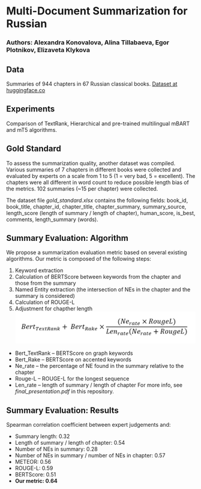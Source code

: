 # Multi-Document Summarization for Russian
### Authors: Alexandra Konovalova, Alina Tillabaeva, Egor Plotnikov, Elizaveta Klykova

## Data
Summaries of 944 chapters in 67 Russian classical books. [Dataset at huggingface.co](https://huggingface.co/datasets/c00k1ez/summarization)

## Experiments
Comparison of TextRank, Hierarchical and pre-trained multilingual mBART and mT5 algorithms.

## Gold Standard
To assess the summarization quality, another dataset was compiled. Various summaries of 7 chapters in different books were collected and evaluated by experts on a scale from 1 to 5 (1 = very bad, 5 = excellent). The chapters were all different in word count to reduce possible length bias of the metrics. 102 summaries (\~15 per chapter) were collected.

The dataset file *gold_standard.xlsx* contains the following fields: book_id, book_title, chapter_id, chapter_title, chapter_summary, summary_source, length_score (length of summary / length of chapter), human_score, is_best, comments, length_summary (words).

## Summary Evaluation: Algorithm
We propose a summarization evaluation metric based on several existing algorithms. Our metric is composed of the following steps:
1. Keyword extraction
2. Calculation of BERTScore between keywords from the chapter and those from the summary
3. Named Entity extraction (the intersection of NEs in the chapter and the summary is considered)
4. Calculation of ROUGE-L
5. Adjustment for chapther length
![Metric formula](eval_formula.png)
* Bert_TextRank – BERTScore on graph keywords
* Bert_Rake – BERTScore on accented keywords
* Ne_rate – the percentage of NE found in the summary relative to the chapter
* Rouge-L – ROUGE-L for the longest sequence
* Len_rate – length of summary / length of chapter
For more info, see *final_presentation.pdf* in this repository.

## Summary Evaluation: Results
Spearman correlation coefficient between expert judgements and:
* Summary length: 0.32
* Length of summary / length of chapter: 0.54
* Number of NEs in summary: 0.28
* Number of NEs in summary / number of NEs in chapter: 0.57
* METEOR: 0.56
* ROUGE-L: 0.59
* BERTScore: 0.51
* **Our metric: 0.64**
